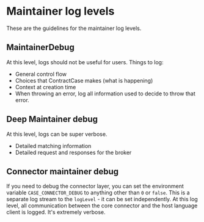 # Maintainer log levels

These are the guidelines for the maintainer log levels.

## MaintainerDebug

At this level, logs should not be useful for users. Things to log:

- General control flow
- Choices that ContractCase makes (what is happening)
- Context at creation time
- When throwing an error, log all information used to decide to throw that error.

## Deep Maintainer debug

At this level, logs can be super verbose.

- Detailed matching information
- Detailed request and responses for the broker

## Connector maintainer debug

If you need to debug the connector layer, you can set the environment variable
`CASE_CONNECTOR_DEBUG` to anything other than `0` or `false`. This is a separate log stream to the `logLevel` - it can be set independently. At this log level,
all communication between the core connector and the host
language client is logged. It's extremely verbose.
